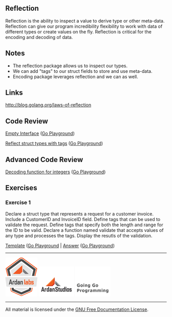 ## Reflection

Reflection is the ability to inspect a value to derive type or other meta-data. Reflection can give our program incredibility flexibility to work with data of different types or create values on the fly. Reflection is critical for the encoding and decoding of data.

## Notes

* The reflection package allows us to inspect our types.
* We can add "tags" to our struct fields to store and use meta-data.
* Encoding package leverages reflection and we can as well.

## Links

http://blog.golang.org/laws-of-reflection

## Code Review

[Empty Interface](example1/example1.go) ([Go Playground](http://play.golang.org/p/OSeD9F_P46))

[Reflect struct types with tags](example2/example2.go) ([Go Playground](http://play.golang.org/p/y0WyYezH05))

## Advanced Code Review

[Decoding function for integers](example3/example3.go) ([Go Playground](http://play.golang.org/p/bWQ6hiVECQ))

## Exercises

### Exercise 1
Declare a struct type that represents a request for a customer invoice. Include a CustomerID and InvoiceID field. Define tags that can be used to validate the request. Define tags that specify both the length and range for the ID to be valid. Declare a function named validate that accepts values of any type and processes the tags. Display the resutls of the validation.

[Template](exercises/template1/template1.go) ([Go Playground](http://play.golang.org/p/TED8MNFKCh) | 
[Answer](exercises/exercise1/exercise1.go) ([Go Playground](http://play.golang.org/p/ben9PaXNWJ))

___
[![GoingGo Training](../00-slides/images/ggt_logo.png)](http://www.goinggotraining.net)
[![Ardan Studios](../00-slides/images/ardan_logo.png)](http://www.ardanstudios.com)
[![GoingGo Blog](../00-slides/images/ggb_logo.png)](http://www.goinggo.net)
___
All material is licensed under the [GNU Free Documentation License](https://github.com/ArdanStudios/gotraining/blob/master/LICENSE).